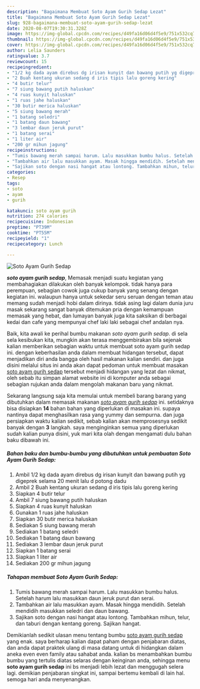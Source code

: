 ```yaml
---
description: "Bagaimana Membuat Soto Ayam Gurih Sedap Lezat"
title: "Bagaimana Membuat Soto Ayam Gurih Sedap Lezat"
slug: 928-bagaimana-membuat-soto-ayam-gurih-sedap-lezat
date: 2020-08-07T19:30:31.328Z
image: https://img-global.cpcdn.com/recipes/d49fa16d06d4f5e9/751x532cq70/soto-ayam-gurih-sedap-foto-resep-utama.jpg
thumbnail: https://img-global.cpcdn.com/recipes/d49fa16d06d4f5e9/751x532cq70/soto-ayam-gurih-sedap-foto-resep-utama.jpg
cover: https://img-global.cpcdn.com/recipes/d49fa16d06d4f5e9/751x532cq70/soto-ayam-gurih-sedap-foto-resep-utama.jpg
author: Lelia Saunders
ratingvalue: 3.7
reviewcount: 15
recipeingredient:
- "1/2 kg dada ayam direbus dg irisan kunyit dan bawang putih yg digeprek selama 20 menit lalu d potong dadu"
- "2 Buah kentang ukuran sedang d iris tipis lalu goreng kering"
- "4 butir telur"
- "7 siung bawang putih haluskan"
- "4 ruas kunyit haluskan"
- "1 ruas jahe haluskan"
- "30 butir merica haluskan"
- "5 siung bawang merah"
- "1 batang seledri"
- "1 batang daun bawang"
- "3 lembar daun jeruk purut"
- "1 batang serai"
- "1 liter air"
- "200 gr mihun jagung"
recipeinstructions:
- "Tumis bawang merah sampai harum. Lalu masukkan bumbu halus. Setelah harum lalu masukkan daun jeruk purut dan serai."
- "Tambahkan air lalu masukkan ayam. Masak hingga mendidih. Setelah mendidih masukkan seledri dan daun bawang."
- "Sajikan soto dengan nasi hangat atau lontong. Tambahkan mihun, telur, dan taburi dengan kentang goreng. Sajikan hangat."
categories:
- Resep
tags:
- soto
- ayam
- gurih

katakunci: soto ayam gurih 
nutrition: 274 calories
recipecuisine: Indonesian
preptime: "PT39M"
cooktime: "PT55M"
recipeyield: "1"
recipecategory: Lunch

---
```



![Soto Ayam Gurih Sedap](https://img-global.cpcdn.com/recipes/d49fa16d06d4f5e9/751x532cq70/soto-ayam-gurih-sedap-foto-resep-utama.jpg)

<b><i>soto ayam gurih sedap</i></b>, Memasak menjadi suatu kegiatan yang membahagiakan dilakukan oleh banyak kelompok. tidak hanya para perempuan, sebagian cowok juga cukup banyak yang senang dengan kegiatan ini. walaupun hanya untuk sekedar seru seruan dengan teman atau memang sudah menjadi hobi dalam dirinya. tidak asing lagi dalam dunia juru masak sekarang sangat banyak ditemukan pria dengan kemampuan memasak yang hebat, dan lumayan banyak juga kita saksikan di berbagai kedai dan cafe yang mempunyai chef laki laki sebagai chef andalan nya.

Baik, kita awali ke perihal bumbu makanan <i>soto ayam gurih sedap</i>. di sela sela kesibukan kita, mungkin akan terasa menggembirakan bila sejenak kalian memberikan sebagian waktu untuk membuat soto ayam gurih sedap ini. dengan keberhasilan anda dalam membuat hidangan tersebut, dapat menjadikan diri anda bangga oleh hasil makanan kalian sendiri. dan juga disini melalui situs ini anda akan dapat pedoman untuk membuat masakan <u>soto ayam gurih sedap</u> tersebut menjadi hidangan yang lezat dan nikmat, oleh sebab itu simpan alamat website ini di komputer anda sebagai sebagian rujukan anda dalam mengolah makanan baru yang nikmat.




Sekarang langsung saja kita memulai untuk membeli barang barang yang dibutuhkan dalam memasak makanan <u><i>soto ayam gurih sedap</i></u> ini. setidaknya bisa disiapkan <b>14</b> bahan bahan yang diperlukan di masakan ini. supaya nantinya dapat menghasilkan rasa yang yummy dan sempurna. dan juga persiapkan waktu kalian sedikit, sebab kalian akan memprosesnya sedikit banyak dengan <b>3</b> langkah. saya menginginkan semua yang diperlukan sudah kalian punya disini, yuk mari kita olah dengan mengamati dulu bahan baku dibawah ini.

<!--inarticleads1-->

##### Bahan baku dan bumbu-bumbu yang dibutuhkan untuk pembuatan Soto Ayam Gurih Sedap:

1. Ambil 1/2 kg dada ayam direbus dg irisan kunyit dan bawang putih yg digeprek selama 20 menit lalu d potong dadu
1. Ambil 2 Buah kentang ukuran sedang d iris tipis lalu goreng kering
1. Siapkan 4 butir telur
1. Ambil 7 siung bawang putih haluskan
1. Siapkan 4 ruas kunyit haluskan
1. Gunakan 1 ruas jahe haluskan
1. Siapkan 30 butir merica haluskan
1. Sediakan 5 siung bawang merah
1. Sediakan 1 batang seledri
1. Sediakan 1 batang daun bawang
1. Sediakan 3 lembar daun jeruk purut
1. Siapkan 1 batang serai
1. Siapkan 1 liter air
1. Sediakan 200 gr mihun jagung




<!--inarticleads2-->

##### Tahapan membuat Soto Ayam Gurih Sedap:

1. Tumis bawang merah sampai harum. Lalu masukkan bumbu halus. Setelah harum lalu masukkan daun jeruk purut dan serai.
1. Tambahkan air lalu masukkan ayam. Masak hingga mendidih. Setelah mendidih masukkan seledri dan daun bawang.
1. Sajikan soto dengan nasi hangat atau lontong. Tambahkan mihun, telur, dan taburi dengan kentang goreng. Sajikan hangat.




Demikianlah sedikit ulasan menu tentang bumbu <u>soto ayam gurih sedap</u> yang enak. saya berharap kalian dapat paham dengan penjabaran diatas, dan anda dapat praktek ulang di masa datang untuk di hidangkan dalam aneka even even family atau sahabat anda. kalian bs menambahkan bumbu bumbu yang tertulis diatas selaras dengan keinginan anda, sehingga menu <b>soto ayam gurih sedap</b> ini bs menjadi lebih lezat dan menggugah selera lagi. demikian penjabaran singkat ini, sampai bertemu kembali di lain hal. semoga hari anda menyenangkan.
